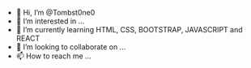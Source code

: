 - 👋 Hi, I’m @Tombst0ne0
- 👀 I’m interested in ...
- 🌱 I’m currently learning HTML, CSS, BOOTSTRAP, JAVASCRIPT and REACT
- 💞️ I’m looking to collaborate on ...
- 📫 How to reach me ...

<!---
Tombst0ne0/Tombst0ne0 is a ✨ special ✨ repository because its `README.md` (this file) appears on your GitHub profile.
You can click the Preview link to take a look at your changes.
--->
